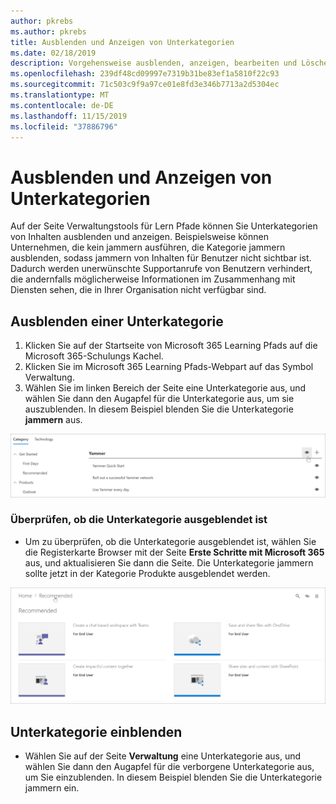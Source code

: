 ```yaml
---
author: pkrebs
ms.author: pkrebs
title: Ausblenden und Anzeigen von Unterkategorien
ms.date: 02/18/2019
description: Vorgehensweise ausblenden, anzeigen, bearbeiten und Löschen von Unterkategorien
ms.openlocfilehash: 239df48cd09997e7319b31be83ef1a5810f22c93
ms.sourcegitcommit: 71c503c9f9a97ce01e8fd3e346b7713a2d5304ec
ms.translationtype: MT
ms.contentlocale: de-DE
ms.lasthandoff: 11/15/2019
ms.locfileid: "37886796"
---
```

# <a name="hide-and-show-subcategories"></a>Ausblenden und Anzeigen von Unterkategorien

Auf der Seite Verwaltungstools für Lern Pfade können Sie Unterkategorien von Inhalten ausblenden und anzeigen. Beispielsweise können Unternehmen, die kein jammern ausführen, die Kategorie jammern ausblenden, sodass jammern von Inhalten für Benutzer nicht sichtbar ist. Dadurch werden unerwünschte Supportanrufe von Benutzern verhindert, die andernfalls möglicherweise Informationen im Zusammenhang mit Diensten sehen, die in Ihrer Organisation nicht verfügbar sind.

## <a name="hide-a-subcategory"></a>Ausblenden einer Unterkategorie 

1. Klicken Sie auf der Startseite von Microsoft 365 Learning Pfads auf die Microsoft 365-Schulungs Kachel.
2. Klicken Sie im Microsoft 365 Learning Pfads-Webpart auf das Symbol Verwaltung. 
3. Wählen Sie im linken Bereich der Seite eine Unterkategorie aus, und wählen Sie dann den Augapfel für die Unterkategorie aus, um sie auszublenden. In diesem Beispiel blenden Sie die Unterkategorie **jammern** aus.  

![CG-hidesubcat. png](media/cg-hidesubcat.png)

### <a name="verify-the-subcategory-is-hidden"></a>Überprüfen, ob die Unterkategorie ausgeblendet ist
- Um zu überprüfen, ob die Unterkategorie ausgeblendet ist, wählen Sie die Registerkarte Browser mit der Seite **Erste Schritte mit Microsoft 365** aus, und aktualisieren Sie dann die Seite. Die Unterkategorie jammern sollte jetzt in der Kategorie Produkte ausgeblendet werden. 

![CG-hidesubcatrefresh. png](media/cg-hidesubcatrefresh.png)

## <a name="unhide-a-subcategory"></a>Unterkategorie einblenden 

- Wählen Sie auf der Seite **Verwaltung** eine Unterkategorie aus, und wählen Sie dann den Augapfel für die verborgene Unterkategorie aus, um Sie einzublenden. In diesem Beispiel blenden Sie die Unterkategorie jammern ein.